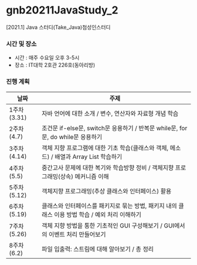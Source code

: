 # gnb20211JavaStudy_2
[2021.1] Java 스터디(Take_Java)첨성인스터디

### 시간 및 장소
- 시간 : 매주 수요일 오후 3-5시
- 장소 : IT대학 2호관 226호(동아리방)

### 진행 계획
| 날짜 | 주제 |
|------|------|
| 1주차 (3.31) | 자바 언어에 대한 소개 / 변수, 연산자와 자료형 개념 학습 | 
| 2주차 (4.7) | 조건문 if-else문, switch문 응용하기 / 반복문 while문, for문, do while문 응용하기 |
| 3주차 (4.14) | 객체 지향 프로그램에 대한 기초 학습(클래스와 객체, 메소드) / 배열과 Array List 학습하기 |
| 4주차 (5.5) | 중간고사 문제에 대한 복기와 학습방향 정비 / 객체지향 프로그래밍(상속) 메커니즘 이해 |
| 5주차 (5.12) | 객체지향 프로그래밍(추상 클래스와 인터페이스) 활용 |
| 6주차 (5.19) | 클래스와 인터페이스를 패키지로 묶는 방법, 패키지 내의 클래스 이용 방법 학습 / 예외 처리 이해하기 |
| 7주차 (5.26) | 객체 지향 방법을 통한 기초적인 GUI 구성해보기 / GUI에서의 이벤트 처리 만들어보기 |
| 8주차 (6.2) | 파일 입출력: 스트림에 대해 알아보기 / 총 정리 |
